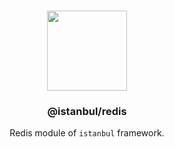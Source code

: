 <p align="center">
<br>
<img src="https://avatars.githubusercontent.com/u/108695351?s=200&v=4" width="128" height="128">
</p>
<h3 align="center">@istanbul/redis</h3>
<p align="center">
  Redis module of <code>istanbul</code> framework. 
</p>